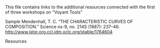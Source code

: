 This file contains links to the additional resources connected with the first of three workshops on "Voyant Tools"

Sample
Mendenhall, T. C. “THE CHARACTERISTIC CURVES OF COMPOSITION.” Science ns-9, no. 214S (1887): 237–46.
http://www.jstor.org.ccl.idm.oclc.org/stable/1764604

Resources
